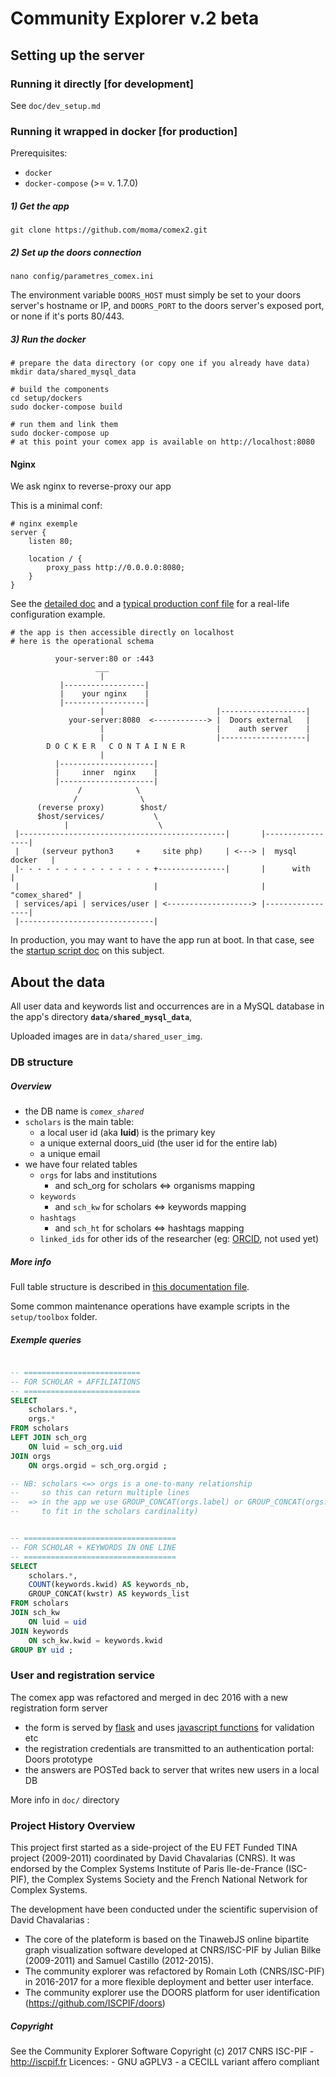 Community Explorer v.2 beta
===========================

## Setting up the server

### Running it directly [for development]
See `doc/dev_setup.md`

### Running it wrapped in docker [for production]
Prerequisites:
  - `docker`
  - `docker-compose` (>= v. 1.7.0)  

##### 1) Get the app
```
git clone https://github.com/moma/comex2.git
```

##### 2) Set up the doors connection
```
nano config/parametres_comex.ini
```
The environment variable `DOORS_HOST` must simply be set to your doors server's hostname or IP, and `DOORS_PORT` to the doors server's exposed port, or none if it's ports 80/443.


##### 3) Run the docker
```
# prepare the data directory (or copy one if you already have data)
mkdir data/shared_mysql_data

# build the components
cd setup/dockers
sudo docker-compose build

# run them and link them
sudo docker-compose up
# at this point your comex app is available on http://localhost:8080
```

#### Nginx
We ask nginx to reverse-proxy our app

This is a minimal conf:

```
# nginx exemple
server {
    listen 80;

    location / {
        proxy_pass http://0.0.0.0:8080;
    }
}
```
See the [detailed doc](https://github.com/moma/comex2/blob/master/doc/nginx_conf.md) and a [typical production conf file](https://github.com/moma/comex2/blob/master/setup/comex2_deployed_outer.nginx.conf) for a real-life configuration example.

```
# the app is then accessible directly on localhost
# here is the operational schema

          your-server:80 or :443
                   ___
                    |
           |------------------|
           |    your nginx    |
           |------------------|
                    |                         |-------------------|
             your-server:8080  <------------> |  Doors external   |
                    |                         |    auth server    |
                    |                         |-------------------|
        D O C K E R   C O N T A I N E R
                    |
          |---------------------|
          |     inner  nginx    |
          |---------------------|
               /            \
              /              \
      (reverse proxy)        $host/
      $host/services/           \
            |                    \
 |----------------------------------------------|       |-----------------|
 |     (serveur python3     +     site php)     | <---> |  mysql docker   |
 |- - - - - - - - - - - - - - - +---------------|       |      with       |
 |                              |                       |  "comex_shared" |
 | services/api | services/user | <-------------------> |-----------------|
 |------------------------------|
```

In production, you may want to have the app run at boot. In that case, see the [startup script doc](https://github.com/moma/comex2/blob/master/doc/startup_script.md) on this subject.

## About the data

All user data and keywords list and occurrences are in a MySQL database in the app's directory **`data/shared_mysql_data`**,

Uploaded images are in `data/shared_user_img`.

### DB structure

##### Overview
  - the DB name is *`comex_shared`*  
  - `scholars` is the main table:
     - a local user id (aka **luid**) is the primary key
     - a unique external doors_uid (the user id for the entire lab)
     - a unique email
  - we have four related tables
    - `orgs` for labs and institutions
      - and sch_org for scholars <=> organisms mapping
    - `keywords`
      - and `sch_kw` for scholars <=> keywords mapping
    - `hashtags`
      - and `sch_ht` for scholars <=> hashtags mapping
    - `linked_ids` for other ids of the researcher (eg: [ORCID](http://orcid.org/), not used yet)

##### More info
Full table structure is described in [this documentation file](https://github.com/moma/comex2/blob/master/doc/table_specifications.md).

Some common maintenance operations have example scripts in the `setup/toolbox` folder.

##### Exemple queries
```SQL

-- ==========================
-- FOR SCHOLAR + AFFILIATIONS
-- ==========================
SELECT
    scholars.*,
    orgs.*
FROM scholars
LEFT JOIN sch_org
    ON luid = sch_org.uid
JOIN orgs
    ON orgs.orgid = sch_org.orgid ;

-- NB: scholars <=> orgs is a one-to-many relationship
--     so this can return multiple lines
--  => in the app we use GROUP_CONCAT(orgs.label) or GROUP_CONCAT(orgs.toarray)
--     to fit in the scholars cardinality)


-- ==================================
-- FOR SCHOLAR + KEYWORDS IN ONE LINE
-- ==================================
SELECT
    scholars.*,
    COUNT(keywords.kwid) AS keywords_nb,
    GROUP_CONCAT(kwstr) AS keywords_list
FROM scholars
JOIN sch_kw
    ON luid = uid
JOIN keywords
    ON sch_kw.kwid = keywords.kwid
GROUP BY uid ;
```

### User and registration service
The comex app was refactored and merged in dec 2016 with a new registration form server

  - the form is served by [flask](http://flask.pocoo.org/) and uses [javascript functions](https://github.com/moma/comex2/blob/master/static/js/comex_reg_form_controllers.js) for validation etc  
  - the registration credentials are transmitted to an authentication portal: Doors prototype  
  - the answers are POSTed back to server that writes new users in a local DB  

More info in `doc/` directory

### Project History Overview
This project first started as a side-project of the EU FET Funded TINA project (2009-2011) coordinated by David Chavalarias (CNRS). It was endorsed by the Complex Systems Institute of Paris Ile-de-France (ISC-PIF), the Complex Systems Society and the French National Network for Complex Systems.

The development have been conducted under the scientific supervision of David Chavalarias :
-  The core of the plateform is based on the TinawebJS online bipartite graph visualization software developed at CNRS/ISC-PIF by Julian Bilke (2009-2011) and Samuel Castillo (2012-2015).
- The community explorer was refactored by Romain Loth (CNRS/ISC-PIF) in 2016-2017 for a more flexible deployment and better user interface.
- The community explorer use the DOORS platform for user identification (https://github.com/ISCPIF/doors)

##### Copyright
See the Community Explorer Software Copyright (c) 2017 CNRS ISC-PIF - http://iscpif.fr
Licences:
    - GNU aGPLV3
    - a CECILL variant affero compliant
